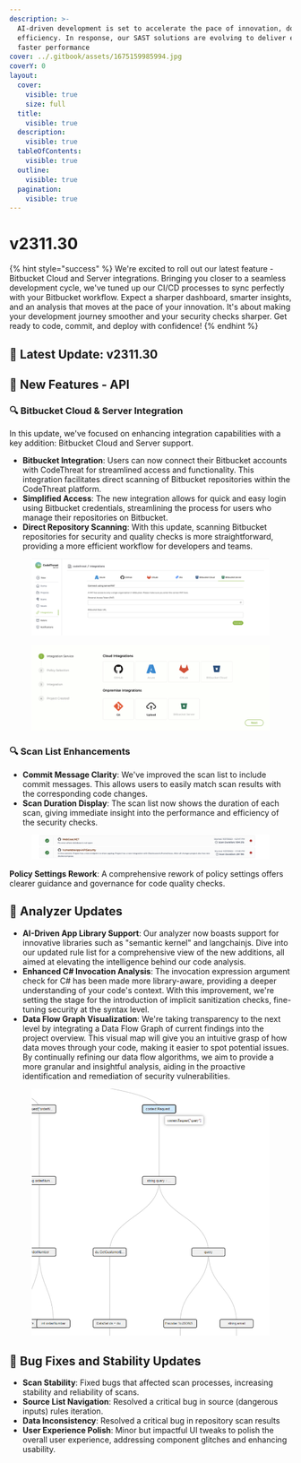 ```yaml
---
description: >-
  AI-driven development is set to accelerate the pace of innovation, doubling
  efficiency. In response, our SAST solutions are evolving to deliver even
  faster performance
cover: ../.gitbook/assets/1675159985994.jpg
coverY: 0
layout:
  cover:
    visible: true
    size: full
  title:
    visible: true
  description:
    visible: true
  tableOfContents:
    visible: true
  outline:
    visible: true
  pagination:
    visible: true
---
```


# v2311.30

{% hint style="success" %}
We're excited to roll out our latest feature - Bitbucket Cloud and Server integrations. Bringing you closer to a seamless development cycle, we've tuned up our CI/CD processes to sync perfectly with your Bitbucket workflow. Expect a sharper dashboard, smarter insights, and an analysis that moves at the pace of your innovation. It's about making your development journey smoother and your security checks sharper. Get ready to code, commit, and deploy with confidence!
{% endhint %}

## 🌟 **Latest Update: v2311.30**

## 🚀 **New Features - API**

### 🔍  **Bitbucket Cloud & Server Integration**

In this update, we've focused on enhancing integration capabilities with a key addition: Bitbucket Cloud and Server support.

* **Bitbucket Integration**: Users can now connect their Bitbucket accounts with CodeThreat for streamlined access and functionality. This integration facilitates direct scanning of Bitbucket repositories within the CodeThreat platform.
* **Simplified Access**: The new integration allows for quick and easy login using Bitbucket credentials, streamlining the process for users who manage their repositories on Bitbucket.
* **Direct Repository Scanning**: With this update, scanning Bitbucket repositories for security and quality checks is more straightforward, providing a more efficient workflow for developers and teams.

<figure><img src="../.gitbook/assets/image (36).png" alt=""><figcaption></figcaption></figure>

<figure><img src="../.gitbook/assets/image (5) (1) (1).png" alt=""><figcaption></figcaption></figure>

### 🔍  Scan List Enhancements

* **Commit Message Clarity**: We've improved the scan list to include commit messages. This allows users to easily match scan results with the corresponding code changes.
* **Scan Duration Display**: The scan list now shows the duration of each scan, giving immediate insight into the performance and efficiency of the security checks.

<figure><img src="../.gitbook/assets/image (6) (1) (1).png" alt=""><figcaption></figcaption></figure>

**Policy Settings Rework**: A comprehensive rework of policy settings offers clearer guidance and governance for code quality checks.

##

## 🚀 Analyzer Updates

* **AI-Driven App Library Support**: Our analyzer now boasts support for innovative libraries such as "semantic kernel" and langchainjs. Dive into our updated rule list for a comprehensive view of the new additions, all aimed at elevating the intelligence behind our code analysis.
* **Enhanced C# Invocation Analysis**: The invocation expression argument check for C# has been made more library-aware, providing a deeper understanding of your code's context. With this improvement, we're setting the stage for the introduction of implicit sanitization checks, fine-tuning security at the syntax level.
* **Data Flow Graph Visualization**: We're taking transparency to the next level by integrating a Data Flow Graph of current findings into the project overview. This visual map will give you an intuitive grasp of how data moves through your code, making it easier to spot potential issues. By continually refining our data flow algorithms, we aim to provide a more granular and insightful analysis, aiding in the proactive identification and remediation of security vulnerabilities.

<figure><img src="../.gitbook/assets/image (7) (1) (1).png" alt=""><figcaption></figcaption></figure>

##

## 🐛 **Bug Fixes and Stability Updates**

* **Scan Stability**: Fixed bugs that affected scan processes, increasing stability and reliability of scans.
* **Source List Navigation**: Resolved a critical bug in source (dangerous inputs) rules iteration.
* **Data Inconsistency**: Resolved a critical bug in repository scan results
* **User Experience Polish**: Minor but impactful UI tweaks to polish the overall user experience, addressing component glitches and enhancing usability.
